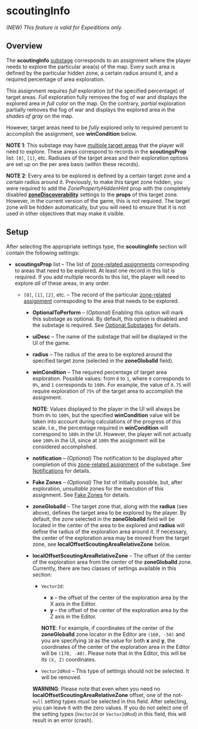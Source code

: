 # scoutingInfo

*(NEW) This feature is valid for Expeditions only.*  

## Overview
The **scoutingInfo** [substage][stages_and_substages] corresponds to an assignment where the player needs to explore the particular area(s) of the map. Every such area is defined by the particular hidden zone, a certain radius around it, and a required percentage of area exploration.

This assignment requires *full* exploration (of the specified percentage) of target areas. *Full* exploration fully removes the fog of war and displays the explored area *in full color* on the map. On the contrary, *partial* exploration partially removes the fog of war and displays the explored area in the *shades of gray* on the map. 

However, target areas need to be *fully* explored only to required percent to accomplish the assignment, see **winCondition** below.

**NOTE 1**: This substage may have [multiple target areas][zone_related_assignments] that the player will need to explore. These areas correspond to records in the **scoutingsProp** list: `[0]`, `[1]`, etc. Radiuses of the target areas and their exploration options are set up on the per area basis (within these records).

**NOTE 2**: Every area to be explored is defined by a certain target zone and a certain radius around it. Previously, to make this target zone hidden, you were required to add the *ZonePropertyHiddenHint* prop with the completely disabled [**zoneDiscoverability**][zonediscoverability] settings to the **props** of this target zone. However, in the current version of the game, this is not required. The target zone will be hidden automatically, but you will need to ensure that it is not used in other objectives that may make it visible.


## Setup
After selecting the appropriate settings type, the **scoutingInfo** section will contain the following settings:

-   **scoutingsProp** list – The list of [zone-related assignments][zone_related_assignments] correspoding to areas that need to be explored. At least one record in this list is required. If you add multiple records to this list, the player will need to explore *all* of these areas, in any order.

    -   `[0]`, `[1]`, `[2]`, etc. – The record of the particular [zone-related assignment][zone_related_assignments] correspoding to the area that needs to be explored.

        -   **OptionalToPerform** – *(Optional)* Enabling this option will mark this substage as optional. By default, this option is disabled and the substage is required. See [Optional Substages][optional_substages] for details.

        -   **uiDesc** – The name of the substage that will be displayed in the UI of the game.

        -   **radius** – The radius of the area to be explored around the specified target zone (selected in the **zoneGlobalId** field).

        -   **winCondition** – The required percentage of target area exploration. Possible values: from `0` to `1`, where `0` corresponds to `0%`, and `1` corresponds to `100%`. For example, the value of `0.75` will require exploration of `75%` of the target area to accomplish the assignment.
            
            **NOTE**: Values displayed to the player in the UI will always be from `0%` to `100%`, but the specified **winCondition** value will be taken into account during calculations of the progress of this scale. I.e., the percentage required in **winCondition** will correspond to `100%` in the UI. However, the player will not actually see `100%` in the UI, since at `100%` the assignment will be considered accomplished.

        -   **notification** – *(Optional)* The notification to be displayed after completion of this [zone-related assignment][zone_related_assignments] of the substage. See [Notifications][notifications] for details.

        -   **Fake Zones** – *(Optional)* The list of initially possible, but, after exploration, *unsuitable* zones for the execution of this assignment. See [Fake Zones][fake_zones] for details.

        -   **zoneGlobalId** – The target zone that, along with the **radius** (see above), defines the target area to be explored by the player. By default, the zone selected in the **zoneGlobalId** field will be located in the center of the area to be explored and **radius** will define the radius of the exploration area around it. If necessary, the center of the exploration area may be moved from the target zone, see **localOffsetScoutingAreaRelativeZone** below.

        -   **localOffsetScoutingAreaRelativeZone** – The offset of the center of the exploration area from the center of the **zoneGlobalId** zone. Currently, there are two classes of settings available in this section: 
            -   `Vector2d`:
                -   **x** – the offset of the center of the exploration area by the X axis in the Editor.
                -   **y** – the offset of the center of the exploration area by the Z axis in the Editor.
                
                **NOTE**: For example, if coordinates of the center of the **zoneGlobalId** zone locator in the Editor are `(160, -50)` and you are specifying `10` as the value for both **x** and **y**, the coordinates of the center of the exploration area in the Editor will be `(170, -40)`. Please note that in the Editor, this will be its `(X, Z)` coordinates.
                
            -   `Vector2dRnd` – This type of settings should not be selected. It will be removed.        
       
            **WARNING**: Please note that even when you need no **localOffsetScoutingAreaRelativeZone** offset, one of the not-`null` setting types *must* be selected in this field. After selecting, you can leave it with the zero values. If you do not select one of the setting types (`Vector2d` or `Vector2dRnd`) in this field, this will result in an error (crash).

[stages_and_substages]: ./stages_in_expeditions.md
[zone_related_assignments]: ./stages_in_expeditions.md#multiple-zone-related-assignments-within-substage
[zonediscoverability]: ./../../../zones/expeditions_zones/discoverability_of_zones.md
[notifications]: ./../notifications.md
[optional_substages]: ./../optional_substages.md
[fake_zones]: ./../fake_zones.md


